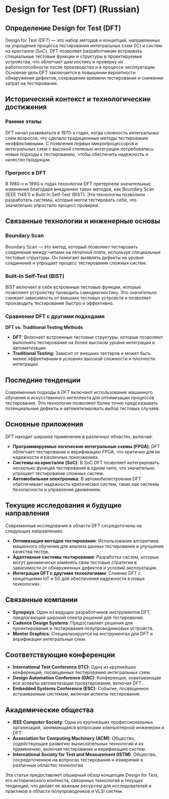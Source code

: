 # Design for Test (DFT) (Russian)

## Определение Design for Test (DFT)

Design for Test (DFT) — это набор методов и концепций, направленных на упрощение процесса тестирования интегральных схем (IC) и систем на кристалле (SoC). DFT позволяет разработчикам встраивать специальные тестовые функции и структуры в проектируемые устройства, что облегчает диагностику и проверку их работоспособности после производства и в процессе эксплуатации. Основная цель DFT заключается в повышении вероятности обнаружения дефектов, сокращении времени тестирования и снижении затрат на тестирование.

## Исторический контекст и технологические достижения

### Ранние этапы

DFT начал развиваться в 1970-х годах, когда сложность интегральных схем возросла, что сделало традиционные методы тестирования неэффективными. С появления первых микропроцессоров и интегральных схем с высокой степенью интеграции потребовались новые подходы к тестированию, чтобы обеспечить надежность и качество продукции.

### Прогресс в DFT

В 1980-х и 1990-х годах технологии DFT претерпели значительные изменения благодаря внедрению таких методов, как Boundary Scan (IEEE 1149.1) и Built-In Self-Test (BIST). Эти технологии позволили разработать системы, которые могли тестировать себя, что значительно упростило процесс проверки.

## Связанные технологии и инженерные основы

### Boundary Scan

Boundary Scan — это метод, который позволяет тестировать соединения между чипами на печатной плате, используя специальные тестовые структуры. Он помогает выявлять дефекты на уровне соединений и упрощает процесс тестирования сложных систем.

### Built-In Self-Test (BIST)

BIST включает в себя встроенные тестовые функции, которые позволяют устройству проводить самодиагностику. Это значительно снижает зависимость от внешних тестовых устройств и позволяет производить тестирование быстро и эффективно.

### Сравнение DFT с другими подходами

**DFT vs. Traditional Testing Methods**

- **DFT**: Включает встроенные тестовые структуры, которые позволяют выполнять тестирование на более высоком уровне интеграции и автоматизации.
- **Traditional Testing**: Зависит от внешних тестеров и может быть менее эффективным в условиях высокой сложности и плотности интеграции.

## Последние тенденции

Современные подходы в DFT включают использование машинного обучения и искусственного интеллекта для оптимизации процессов тестирования. Эти технологии позволяют более точно предсказывать потенциальные дефекты и автоматизировать выбор тестовых случаев.

## Основные приложения

DFT находит широкое применение в различных областях, включая:

- **Программируемые логические интегральные схемы (FPGA)**: DFT облегчает тестирование и верификацию FPGA, что критично для их надежности в различных приложениях.
- **Системы на кристалле (SoC)**: В SoC DFT позволяет интегрировать несколько функций тестирования в одном чипе, что значительно упрощает тестирование сложных систем.
- **Автомобильная электроника**: В автомобилестроении DFT обеспечивает надежность критических систем, таких как системы безопасности и управления движением.

## Текущие исследования и будущие направления

Современные исследования в области DFT сосредоточены на следующих направлениях:

- **Оптимизация методов тестирования**: Использование алгоритмов машинного обучения для анализа данных тестирования и улучшения качества тестов.
- **Адаптивные системы тестирования**: Разработка систем, которые могут динамически изменять свои тестовые стратегии в зависимости от обнаруженных дефектов и условий эксплуатации.
- **Интеграция DFT с другими технологиями**: Слияние DFT с концепциями IoT и 5G для обеспечения надежности в новых технологиях.

## Связанные компании

- **Synopsys**: Один из ведущих разработчиков инструментов DFT, предлагающий широкий спектр решений для тестирования.
- **Cadence Design Systems**: Предоставляет решения для проектирования и тестирования полупроводниковых устройств.
- **Mentor Graphics**: Специализируется на инструментах для DFT и верификации интегральных схем.

## Соответствующие конференции

- **International Test Conference (ITC)**: Одна из крупнейших конференций, посвященных тестированию интегральных схем.
- **Design Automation Conference (DAC)**: Конференция, охватывающая все аспекты автоматизации проектирования, включая DFT.
- **Embedded Systems Conference (ESC)**: Событие, посвященное встраиваемым системам, включая аспекты тестирования.

## Академические общества

- **IEEE Computer Society**: Одна из крупнейших профессиональных организаций, занимающаяся вопросами компьютерной инженерии и DFT.
- **Association for Computing Machinery (ACM)**: Общество, содействующее развитию вычислительных технологий и их применению, включая тестирование и верификацию систем.
- **International Society for Test and Measurement (ISTM)**: Общество, сосредоточенное на вопросах тестирования и измерений в различных областях технологии.

Эта статья предоставляет обширный обзор концепции Design for Test, его исторического контекста, связанных технологий и текущих тенденций, что делает ее важным ресурсом для исследователей и практиков в области полупроводников и VLSI систем.
